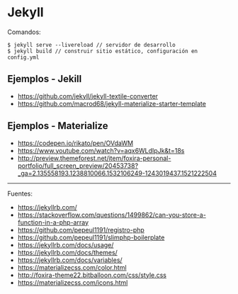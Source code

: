 # Jekyll

Comandos:

    $ jekyll serve --livereload // servidor de desarrollo
    $ jekyll build // construir sitio estático, configuración en config.yml

## Ejemplos - Jekill

+ https://github.com/jekyll/jekyll-textile-converter
+ https://github.com/macrod68/jekyll-materialize-starter-template

## Ejemplos - Materialize

+ https://codepen.io/rikato/pen/OVdaWM
+ https://www.youtube.com/watch?v=aqx6WLdIpJk&t=18s
+ http://preview.themeforest.net/item/foxira-personal-portfolio/full_screen_preview/20453738?_ga=2.135558193.1238810066.1532106249-1243019437.1521222504

---

Fuentes:

+ https://jekyllrb.com/
+ https://stackoverflow.com/questions/1499862/can-you-store-a-function-in-a-php-array
+ https://github.com/pepeul1191/registro-php
+ https://github.com/pepeul1191/slimphp-boilerplate
+ https://jekyllrb.com/docs/usage/
+ https://jekyllrb.com/docs/themes/
+ https://jekyllrb.com/docs/variables/
+ https://materializecss.com/color.html
+ http://foxira-theme22.bitballoon.com/css/style.css
+ https://materializecss.com/icons.html
